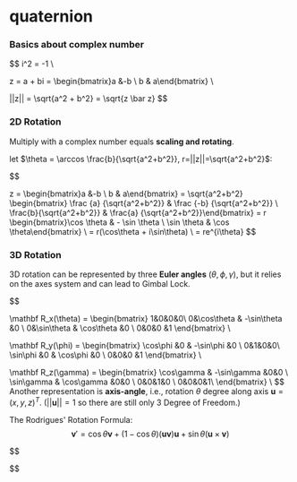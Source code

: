 # quaternion



### Basics about complex number

$$
i^2 = -1 \\

z = a + bi = \begin{bmatrix}a &-b \\ b & a\end{bmatrix} \\

||z|| = \sqrt{a^2 + b^2} = \sqrt{z \bar z}
$$



### 2D Rotation

Multiply with a complex number equals **scaling and rotating**.

let $\theta = \arccos \frac{b}{\sqrt{a^2+b^2}}, r=||z||=\sqrt{a^2+b^2}$:


$$
 
z = \begin{bmatrix}a &-b \\ b & a\end{bmatrix} = \sqrt{a^2+b^2} \begin{bmatrix} \frac {a} {\sqrt{a^2+b^2}} & \frac {-b} {\sqrt{a^2+b^2}} \\ \frac{b}{\sqrt{a^2+b^2}} & \frac{a} {\sqrt{a^2+b^2}}\end{bmatrix} = r \begin{bmatrix}\cos \theta  & - \sin \theta \\ \sin \theta & \cos \theta\end{bmatrix} \\ 
= r(\cos\theta + i\sin\theta) \\
= re^{i\theta} 
$$


### 3D Rotation

3D rotation can be represented by three **Euler angles** $(\theta, \phi, \gamma)$, but it relies on the axes system and can lead to Gimbal Lock.


$$
 
\mathbf R_x(\theta) = 
\begin{bmatrix}
1&0&0&0\\
0&\cos\theta & -\sin\theta &0 \\
0&\sin\theta & \cos\theta &0 \\
0&0&0 &1
\end{bmatrix} \\

\mathbf R_y(\phi) = 
\begin{bmatrix}
\cos\phi &0 & -\sin\phi &0 \\
0&1&0&0\\
\sin\phi &0 & \cos\phi &0 \\
0&0&0 &1
\end{bmatrix} \\

\mathbf R_z(\gamma) = 
\begin{bmatrix}
\cos\gamma & -\sin\gamma &0&0 \\
\sin\gamma & \cos\gamma &0&0 \\
0&0&1&0 \\
0&0&0&1\\
\end{bmatrix} \\
$$
Another representation is **axis-angle**, i.e., rotation $\theta$ degree along axis $\textbf {u} = (x, y, z)^T$. ($||\mathbf u|| = 1$ so there are still only 3 Degree of Freedom.)

The Rodrigues' Rotation Formula:
$$
\mathbf v' = \cos\theta\mathbf v + (1 - \cos\theta)(\mathbf u \mathbf v)\mathbf u + \sin\theta(\mathbf u\times\mathbf v)
$$

$$

$$

